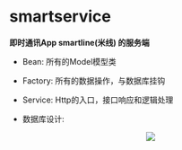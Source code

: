 # smartservice

**即时通讯App smartline(米线) 的服务端**

- Bean: 所有的Model模型类
- Factory: 所有的数据操作，与数据库挂钩
- Service: Http的入口，接口响应和逻辑处理

- 数据库设计:
<div align="center">
    <img src="https://github.com/zpsong-tower/smartservice/blob/main/resources/db.png">
</div>
